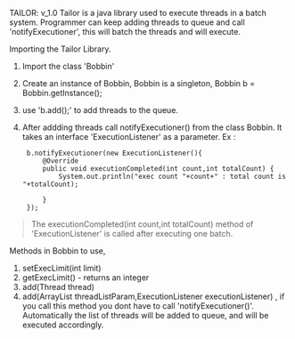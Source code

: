 TAILOR: v_1.0
Tailor is a java library used to execute threads in a batch system. Programmer can keep adding threads to queue and call 'notifyExecutioner', this will batch the threads and will execute.

Importing the Tailor Library.

1) Import the class 'Bobbin'
2) Create an instance of Bobbin, Bobbin is a singleton,
Bobbin b = Bobbin.getInstance();
3) use 'b.add(<new thread>);' to add threads to the queue.
4) After addding threads call notifyExecutioner() from the class Bobbin. It takes an interface 'ExecutionListener' as a parameter.
Ex : 

		b.notifyExecutioner(new ExecutionListener(){
			@Override
			public void executionCompleted(int count,int totalCount) {
				System.out.println("exec count "+count+" : total count is "+totalCount);
				
			}
		});

> The executionCompleted(int count,int totalCount) method of 'ExecutionListener' is called after executing one batch.

Methods in Bobbin to use,
1) setExecLimit(int limit)
2) getExecLimit() - returns an integer
3) add(Thread thread)
4) add(ArrayList<Thread> threadListParam,ExecutionListener executionListener) , if you call this method you dont have to call 'notifyExecutioner()'. Automatically the list of threads will be added to queue, and will be executed accordingly.
